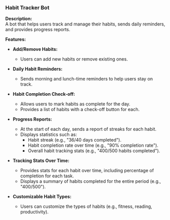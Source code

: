 ### **Habit Tracker Bot**

**Description:**  
A bot that helps users track and manage their habits, sends daily reminders, and provides progress reports.

**Features:**

- **Add/Remove Habits:**
  - Users can add new habits or remove existing ones.

- **Daily Habit Reminders:**
  - Sends morning and lunch-time reminders to help users stay on track.

- **Habit Completion Check-off:**
  - Allows users to mark habits as complete for the day.
  - Provides a list of habits with a check-off button for each.

- **Progress Reports:**
  - At the start of each day, sends a report of streaks for each habit.
  - Displays statistics such as:  
    - Habit streak (e.g., "36/40 days completed").
    - Habit completion rate over time (e.g., "90% completion rate").
    - Overall habit tracking stats (e.g., "400/500 habits completed").

- **Tracking Stats Over Time:**
  - Provides stats for each habit over time, including percentage of completion for each task.
  - Displays a summary of habits completed for the entire period (e.g., "400/500").

- **Customizable Habit Types:**
  - Users can customize the types of habits (e.g., fitness, reading, productivity).

